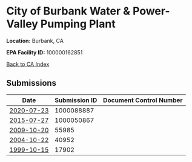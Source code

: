 # City of Burbank Water & Power-Valley Pumping Plant

**Location:** Burbank, CA

**EPA Facility ID:** 100000162851

[Back to CA Index](../../index.md)

## Submissions

| Date | Submission ID | Document Control Number |
|------|--------------|-------------------------|
| [2020-07-23](submissions/1000088887.md) | 1000088887 |  |
| [2015-07-27](submissions/1000050867.md) | 1000050867 |  |
| [2009-10-20](submissions/55985.md) | 55985 |  |
| [2004-10-22](submissions/40952.md) | 40952 |  |
| [1999-10-15](submissions/17902.md) | 17902 |  |
